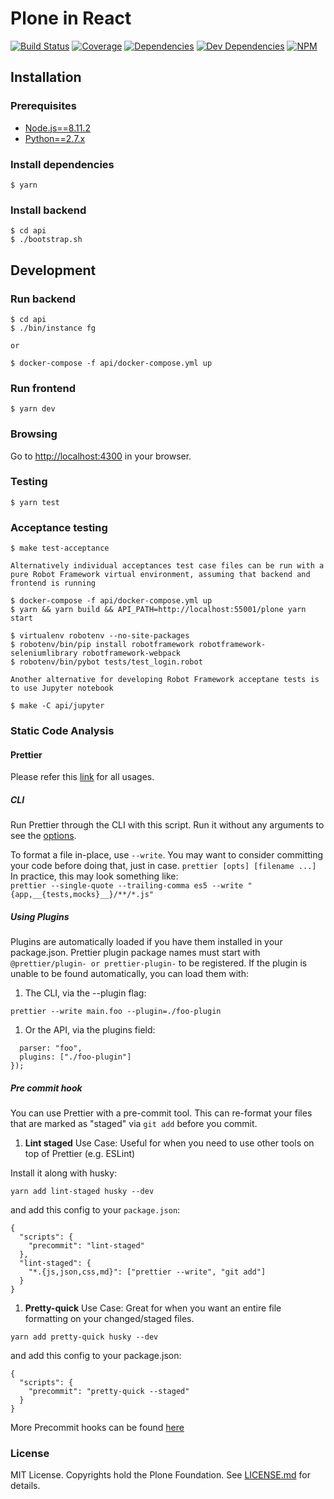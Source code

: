 # Plone in React

[![Build Status](https://travis-ci.org/plone/plone-react.svg?branch=master)](https://travis-ci.org/plone/plone-react)
[![Coverage](https://img.shields.io/coveralls/plone/plone-react.svg)](https://coveralls.io/github/plone/plone-react)
[![Dependencies](https://img.shields.io/david/plone/plone-react.svg)](https://github.com/plone/plone-react/blob/master/package.json)
[![Dev Dependencies](https://img.shields.io/david/dev/plone/plone-react.svg)](https://github.com/plone/plone-react/blob/master/package.json)
[![NPM](https://img.shields.io/npm/v/@plone/plone-react.svg)](https://www.npmjs.com/package/@plone/plone-react)

## Installation

### Prerequisites

* [Node.js==8.11.2](https://nodejs.org/)
* [Python==2.7.x](https://python.org/)

### Install dependencies

    $ yarn

### Install backend

    $ cd api
    $ ./bootstrap.sh

## Development

### Run backend

    $ cd api
    $ ./bin/instance fg

    or

    $ docker-compose -f api/docker-compose.yml up

### Run frontend

    $ yarn dev

### Browsing

Go to [http://localhost:4300](http://localhost:4300) in your browser.

### Testing

    $ yarn test

### Acceptance testing

    $ make test-acceptance

    Alternatively individual acceptances test case files can be run with a pure Robot Framework virtual environment, assuming that backend and frontend is running

    $ docker-compose -f api/docker-compose.yml up
    $ yarn && yarn build && API_PATH=http://localhost:55001/plone yarn start

    $ virtualenv robotenv --no-site-packages
    $ robotenv/bin/pip install robotframework robotframework-seleniumlibrary robotframework-webpack
    $ robotenv/bin/pybot tests/test_login.robot

    Another alternative for developing Robot Framework acceptane tests is to use Jupyter notebook

    $ make -C api/jupyter

### Static Code Analysis

#### Prettier

Please refer this [link](https://prettier.io/docs/en/cli.html) for all usages.

##### CLI

Run Prettier through the CLI with this script. Run it without any arguments to see the [options](https://prettier.io/docs/en/options.html).

To format a file in-place, use `--write`. You may want to consider committing your code before doing that, just in case.
`prettier [opts] [filename ...]`
In practice, this may look something like:<br />
`prettier --single-quote --trailing-comma es5 --write "{app,__{tests,mocks}__}/**/*.js"`

##### Using Plugins

Plugins are automatically loaded if you have them installed in your package.json. Prettier plugin package names must start with `@prettier/plugin- or prettier-plugin-` to be registered.
If the plugin is unable to be found automatically, you can load them with:

1.  The CLI, via the --plugin flag:

`prettier --write main.foo --plugin=./foo-plugin`

1.  Or the API, via the plugins field:

```prettier.format("code", {
  parser: "foo",
  plugins: ["./foo-plugin"]
});
```

##### Pre commit hook

You can use Prettier with a pre-commit tool. This can re-format your files that are marked as "staged" via `git add` before you commit.

1.  <b>Lint staged</b> Use Case: Useful for when you need to use other tools on top of Prettier (e.g. ESLint)

Install it along with husky:

`yarn add lint-staged husky --dev`

and add this config to your `package.json`:

```
{
  "scripts": {
    "precommit": "lint-staged"
  },
  "lint-staged": {
    "*.{js,json,css,md}": ["prettier --write", "git add"]
  }
}
```

1.  <b>Pretty-quick</b> Use Case: Great for when you want an entire file formatting on your changed/staged files.

`yarn add pretty-quick husky --dev`

and add this config to your package.json:

```
{
  "scripts": {
    "precommit": "pretty-quick --staged"
  }
}
```

More Precommit hooks can be found [here](https://prettier.io/docs/en/precommit.html)

### License

MIT License. Copyrights hold the Plone Foundation.
See [LICENSE.md](LICENSE.md) for details.
